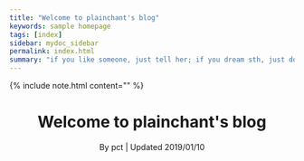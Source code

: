 ```yaml
---
title: "Welcome to plainchant's blog"
keywords: sample homepage
tags: [index]
sidebar: mydoc_sidebar
permalink: index.html
summary: "if you like someone, just tell her; if you dream sth, just do it!"
---
```


{% include note.html content="" %}

<h1 align="center">Welcome to plainchant's blog </h1>
<p align="center" class="version">By pct | Updated 2019/01/10</p>